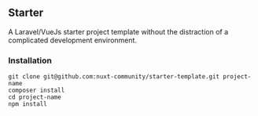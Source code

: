 ## Starter
A Laravel/VueJs starter project template without the distraction of a complicated development environment.

### Installation
```
git clone git@github.com:nuxt-community/starter-template.git project-name
composer install
cd project-name
npm install
```